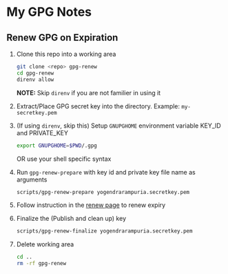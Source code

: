 # My GPG Notes

## Renew GPG on Expiration

1. Clone this repo into a working area

    ```bash
    git clone <repo> gpg-renew
    cd gpg-renew
    direnv allow
    ```

    **NOTE:** Skip `direnv` if you are not familier in using it

1. Extract/Place GPG secret key into the directory. Example: `my-secretkey.pem`

1. (If using `direnv`, skip this) Setup `GNUPGHOME` environment variable KEY_ID and PRIVATE_KEY

    ```bash
    export GNUPGHOME=$PWD/.gpg
    ```

    OR use your shell specific syntax

1. Run `gpg-renew-prepare` with key id and private key file name as arguments

    ```bash
    scripts/gpg-renew-prepare yogendrarampuria.secretkey.pem
    ```

1. Follow instruction in the [renew page](RENEW.md) to renew expiry

1. Finalize the (Publish and clean up) key

    ```bash
    scripts/gpg-renew-finalize yogendrarampuria.secretkey.pem
    ```

1. Delete working area

    ```bash
    cd ..
    rm -rf gpg-renew
    ```
